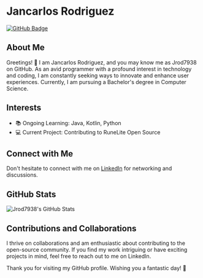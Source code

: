 # Jancarlos Rodriguez

[![GitHub Badge](https://img.shields.io/github/followers/Jrod7938?label=Follow&style=social)](https://github.com/Jrod7938)

## About Me

Greetings! 👋 I am Jancarlos Rodriguez, and you may know me as Jrod7938 on GitHub. As an avid programmer with a profound interest in technology and coding, I am constantly seeking ways to innovate and enhance user experiences. Currently, I am pursuing a Bachelor's degree in Computer Science.

## Interests

- 📚 Ongoing Learning: Java, Kotlin, Python
- 💻 Current Project: Contributing to RuneLite Open Source

## Connect with Me

Don't hesitate to connect with me on [LinkedIn](https://www.linkedin.com/in/jancarlosrodriguez) for networking and discussions.

## GitHub Stats

![Jrod7938's GitHub Stats](https://github-readme-stats.vercel.app/api?username=Jrod7938&show_icons=true&count_private=true&hide=prs&theme=radical)

## Contributions and Collaborations

I thrive on collaborations and am enthusiastic about contributing to the open-source community. If you find my work intriguing or have exciting projects in mind, feel free to reach out to me on LinkedIn.

Thank you for visiting my GitHub profile. Wishing you a fantastic day! 🚀
